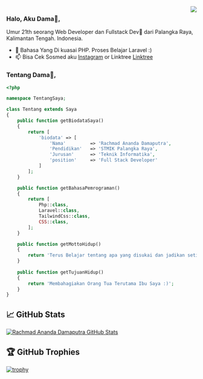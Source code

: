<img align='right' src="https://github-readme-stats.vercel.app/api?username=damaputraa&show_icons=true">

### Halo, Aku Dama👦,
Umur 21th seorang Web Developer dan Fullstack Dev🎯 dari Palangka Raya, Kalimantan Tengah. Indonesia.
- 🌱 Bahasa Yang Di kuasai PHP. Proses Belajar Laravel :)
- 📫 Bisa Cek Sosmed aku [Instagram](https://instagram.com/dama.putra_) or Linktree [Linktree](https://linktr.ee/damaputra) 

### Tentang Dama👦,
```php
<?php

namespace TentangSaya;

class Tentang extends Saya
{
    public function getBiodataSaya()
    {
        return [
            'biodata' => [
                'Nama'         => 'Rachmad Ananda Damaputra',
                'Pendidikan'   => 'STMIK Palangka Raya',
                'Jurusan'      => 'Teknik Informatika',
                'position'     => 'Full Stack Developer'         
            ]
        ];
    }

    public function getBahasaPemrograman()
    {
        return [
            Php::class,
            Laravel::class,
            TailwindCss::class,
            CSS::class,
        ];
    }

    public function getMottoHidup()
    {
        return 'Terus Belajar tentang apa yang disukai dan jadikan setiap masalah hidup sebagai motivasi dalam berproses :)';
    } 
    
    public function getTujuanHidup()
    {
        return 'Membahagiakan Orang Tua Terutama Ibu Saya :)';
    }
}
```
## &#x1f4c8; GitHub Stats

<a href="https://github.com/dama021/dama021">
  <img align="center" src="https://github-readme-stats.vercel.app/api/top-langs/?username=damaputraa&hide=c%2B%2B,c,matlab,assembly&title_color=6aa6f8&text_color=8a919a&icon_color=6aa6f8&bg_color=22272e" alt="Rachmad Ananda Damaputra GitHub Stats" />
</a>

## 🏆 GitHub Trophies

[![trophy](https://github-profile-trophy.vercel.app/?username=damaputraa&theme=nord&column=7&v=2)](https://github.com/damaputraa)

<!-- ## 👨‍💻 This week, I spent my time on:

[![dama021 wakatime stats](https://github-readme-stats.vercel.app/api/wakatime?username=dama021&line_height=27&title_color=6aa6f8&text_color=8a919a&icon_color=6aa6f8&bg_color=22272e)](https://github.com/dama021) -->
